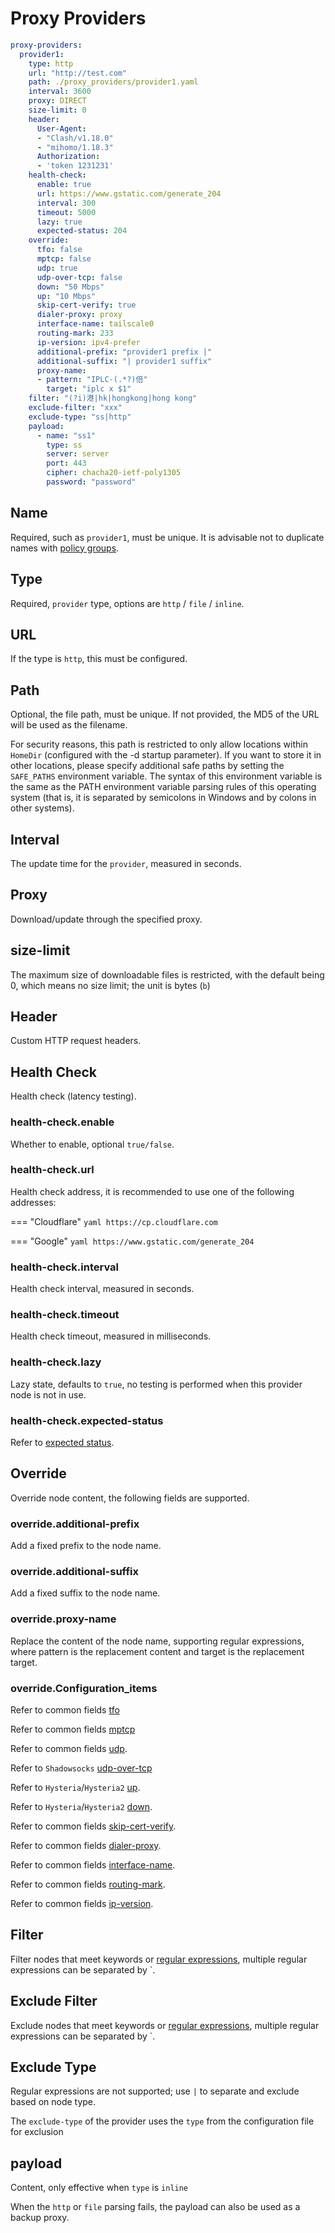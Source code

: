 # Proxy Providers

```{.yaml linenums="1"}
proxy-providers:
  provider1:
    type: http
    url: "http://test.com"
    path: ./proxy_providers/provider1.yaml
    interval: 3600
    proxy: DIRECT
    size-limit: 0
    header:
      User-Agent:
      - "Clash/v1.18.0"
      - "mihomo/1.18.3"
      Authorization:
      - 'token 1231231'
    health-check:
      enable: true
      url: https://www.gstatic.com/generate_204
      interval: 300
      timeout: 5000
      lazy: true
      expected-status: 204
    override:
      tfo: false
      mptcp: false
      udp: true
      udp-over-tcp: false
      down: "50 Mbps"
      up: "10 Mbps"
      skip-cert-verify: true
      dialer-proxy: proxy
      interface-name: tailscale0
      routing-mark: 233
      ip-version: ipv4-prefer
      additional-prefix: "provider1 prefix |"
      additional-suffix: "| provider1 suffix"
      proxy-name:
      - pattern: "IPLC-(.*?)倍"
        target: "iplc x $1"
    filter: "(?i)港|hk|hongkong|hong kong"
    exclude-filter: "xxx"
    exclude-type: "ss|http"
    payload:
      - name: "ss1"
        type: ss
        server: server
        port: 443
        cipher: chacha20-ietf-poly1305
        password: "password"
```

## Name

Required, such as `provider1`, must be unique. It is advisable not to duplicate names with [policy groups](../proxy-groups/index.md#name).

## Type

Required, `provider` type, options are `http` / `file` / `inline`.

## URL

If the type is `http`, this must be configured.

## Path

Optional, the file path, must be unique. If not provided, the MD5 of the URL will be used as the filename.

For security reasons, this path is restricted to only allow locations within `HomeDir` (configured with the -d startup parameter). If you want to store it in other locations, please specify additional safe paths by setting the `SAFE_PATHS` environment variable. The syntax of this environment variable is the same as the PATH environment variable parsing rules of this operating system (that is, it is separated by semicolons in Windows and by colons in other systems).

## Interval

The update time for the `provider`, measured in seconds.

## Proxy

Download/update through the specified proxy.

## size-limit

The maximum size of downloadable files is restricted, with the default being 0, which means no size limit; the unit is bytes (`b`)

## Header

Custom HTTP request headers.

## Health Check

Health check (latency testing).

### health-check.enable

Whether to enable, optional `true/false`.

### health-check.url

Health check address, it is recommended to use one of the following addresses:

=== "Cloudflare"
    ```yaml
    https://cp.cloudflare.com
    ```

=== "Google"
    ```yaml
    https://www.gstatic.com/generate_204
    ```

### health-check.interval

Health check interval, measured in seconds.

### health-check.timeout

Health check timeout, measured in milliseconds.

### health-check.lazy

Lazy state, defaults to `true`, no testing is performed when this provider node is not in use.

### health-check.expected-status

Refer to [expected status](../proxy-groups/index.md#expected-status).

## Override

Override node content, the following fields are supported.

### override.additional-prefix

Add a fixed prefix to the node name.

### override.additional-suffix

Add a fixed suffix to the node name.

### override.proxy-name

Replace the content of the node name, supporting regular expressions, where pattern is the replacement content and target is the replacement target.

### override.Configuration_items

Refer to common fields [tfo](../proxies/index.md#tfo)

Refer to common fields [mptcp](../proxies/index.md#mptcp)

Refer to common fields [udp](../proxies/index.md#udp).

Refer to `Shadowsocks` [udp-over-tcp](../proxies/ss.md#udp-over-tcp)

Refer to `Hysteria`/`Hysteria2` [up](../proxies/hysteria2.md#updown).

Refer to `Hysteria`/`Hysteria2` [down](../proxies/hysteria2.md#updown).

Refer to common fields [skip-cert-verify](../proxies/tls.md#skip-cert-verify).

Refer to common fields [dialer-proxy](../proxies/index.md#dialer-proxy).

Refer to common fields [interface-name](../proxies/index.md#interface-name).

Refer to common fields [routing-mark](../proxies/index.md#routing-mark).

Refer to common fields [ip-version](../proxies/index.md#ip-version).

## Filter

Filter nodes that meet keywords or [regular expressions](https://github.com/ziishaned/learn-regex/blob/master/translations/README-cn.md), multiple regular expressions can be separated by `.

## Exclude Filter

Exclude nodes that meet keywords or [regular expressions](https://github.com/ziishaned/learn-regex/blob/master/translations/README-cn.md), multiple regular expressions can be separated by `.

## Exclude Type

Regular expressions are not supported; use `|` to separate and exclude based on node type.

The `exclude-type` of the provider uses the `type` from the configuration file for exclusion

## payload

Content, only effective when `type` is `inline`

When the `http` or `file` parsing fails, the payload can also be used as a backup proxy.
